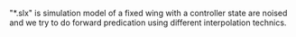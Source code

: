 "*.slx" is simulation model of a fixed wing with a controller state are noised and we try to do forward predication using different interpolation technics.
